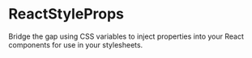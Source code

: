 # ReactStyleProps
Bridge the gap using CSS variables to inject properties into your React components for use in your stylesheets.
